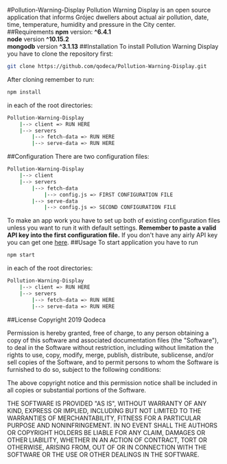 #Pollution-Warning-Display
Pollution Warning Display is an open source application that informs Grójec
dwellers about actual air pollution, date, time, temperature, humidity and
pressure in the City center.
##Requirements
**npm** version: **^6.4.1**<br/>
**node** version **^10.15.2**<br/>
**mongodb** version **^3.1.13**
##Installation
To install Pollution Warning Display you have to clone the repository first:
```bash
git clone https://github.com/qodeca/Pollution-Warning-Display.git
```
After cloning remember to run:
```bash
npm install
```
in each of the root directories:
```bash
Pollution-Warning-Display
    |--> client => RUN HERE
    |--> servers
        |--> fetch-data => RUN HERE
        |--> serve-data => RUN HERE
```
##Configuration
There are two configuration files:
```bash
Pollution-Warning-Display
    |--> client
    |--> servers
        |--> fetch-data
            |--> config.js => FIRST CONFIGURATION FILE
        |--> serve-data
            |--> config.js => SECOND CONFIGURATION FILE
```
To make an app work you have to set up both of existing configuration files
unless you want to run it with default settings. **Remember to paste a valid
API key into the first configuration file.** If you don't
have any airly API key you can get one [here](https://developer.airly.eu/docs).
##Usage
To start application you have to run
```bash
npm start
```
in each of the root directories:
```bash
Pollution-Warning-Display
    |--> client => RUN HERE
    |--> servers
        |--> fetch-data => RUN HERE
        |--> serve-data => RUN HERE
```
##License
Copyright 2019 Qodeca

Permission is hereby granted, free of charge, to any person obtaining a copy of this software and associated documentation files (the "Software"), to deal in the Software without restriction, including without limitation the rights to use, copy, modify, merge, publish, distribute, sublicense, and/or sell copies of the Software, and to permit persons to whom the Software is furnished to do so, subject to the following conditions:

The above copyright notice and this permission notice shall be included in all copies or substantial portions of the Software.

THE SOFTWARE IS PROVIDED "AS IS", WITHOUT WARRANTY OF ANY KIND, EXPRESS OR IMPLIED, INCLUDING BUT NOT LIMITED TO THE WARRANTIES OF MERCHANTABILITY, FITNESS FOR A PARTICULAR PURPOSE AND NONINFRINGEMENT. IN NO EVENT SHALL THE AUTHORS OR COPYRIGHT HOLDERS BE LIABLE FOR ANY CLAIM, DAMAGES OR OTHER LIABILITY, WHETHER IN AN ACTION OF CONTRACT, TORT OR OTHERWISE, ARISING FROM, OUT OF OR IN CONNECTION WITH THE SOFTWARE OR THE USE OR OTHER DEALINGS IN THE SOFTWARE.

